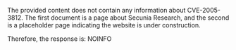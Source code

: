 The provided content does not contain any information about CVE-2005-3812. The first document is a page about Secunia Research, and the second is a placeholder page indicating the website is under construction.

Therefore, the response is: NOINFO